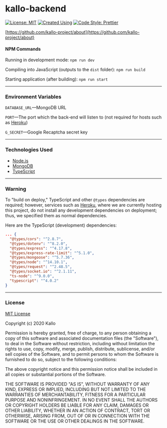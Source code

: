 # kallo-backend

[![License: MIT](https://img.shields.io/badge/License-MIT-yellow.svg)](https://opensource.org/licenses/MIT)
[![Created Using](https://img.shields.io/badge/TypeScript-100%25-blue.svg)](https://wikipedia.org/wiki/TypeScript)
[![Code Style: Prettier](https://img.shields.io/badge/Code%20Style-Prettier-blue.svg)](https://prettier.io/)

[https://github.com/kallo-project/about](https://github.com/kallo-project/about)

#### NPM Commands
Running in development mode: `npm run dev`

Compiling into JavaScript (outputs to the `dist` folder): `npm run build`

Starting application (after building): `npm run start`

----

### Environment Variables
`DATABASE_URL`—MongoDB URL

`PORT`—The port which the back-end will listen to (not required for hosts such as [Heroku](https://heroku.com))

`G_SECRET`—Google Recaptcha secret key

----

### Technologies Used
- [Node.js](https://github.com/nodejs/node)
- [MongoDB](https://github.com/mongodb/mongo)
- [TypeScript](https://github.com/microsoft/TypeScript)

----

### Warning
To "build on deploy," TypeScript and other `@types` dependencies are required; however, services such as [Heroku](https://heroku.com), where we are currently hosting this project, do not install any development dependencies on deployment; thus, we specified them as normal dependencies.

Here are the TypeScript (development) dependencies:
```json
... {
  "@types/cors": "^2.8.7",
  "@types/dotenv": "^8.2.0",
  "@types/express": "^4.17.8",
  "@types/express-rate-limit": "^5.1.0",
  "@types/mongoose": "^5.7.36",
  "@types/node": "^14.10.1",
  "@types/request": "^2.48.5",
  "@types/socket.io": "^2.1.11",
  "ts-node": "^9.0.0",
  "typescript": "^4.0.2"
}
```

----

### License
[MIT License](https://opensource.org/licenses/MIT)

Copyright (c) 2020 Kallo

Permission is hereby granted, free of charge, to any person obtaining a copy
of this software and associated documentation files (the "Software"), to deal
in the Software without restriction, including without limitation the rights
to use, copy, modify, merge, publish, distribute, sublicense, and/or sell
copies of the Software, and to permit persons to whom the Software is
furnished to do so, subject to the following conditions:

The above copyright notice and this permission notice shall be included in all
copies or substantial portions of the Software.

THE SOFTWARE IS PROVIDED "AS IS", WITHOUT WARRANTY OF ANY KIND, EXPRESS OR
IMPLIED, INCLUDING BUT NOT LIMITED TO THE WARRANTIES OF MERCHANTABILITY,
FITNESS FOR A PARTICULAR PURPOSE AND NONINFRINGEMENT. IN NO EVENT SHALL THE
AUTHORS OR COPYRIGHT HOLDERS BE LIABLE FOR ANY CLAIM, DAMAGES OR OTHER
LIABILITY, WHETHER IN AN ACTION OF CONTRACT, TORT OR OTHERWISE, ARISING FROM,
OUT OF OR IN CONNECTION WITH THE SOFTWARE OR THE USE OR OTHER DEALINGS IN THE
SOFTWARE.
